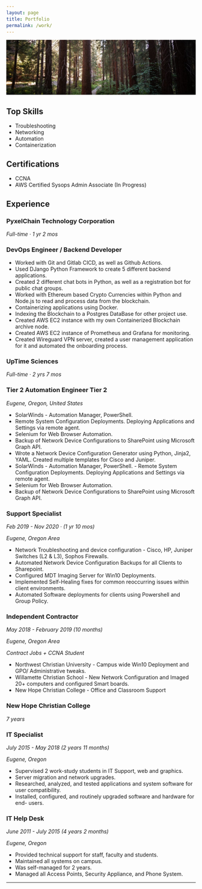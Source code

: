 ```yaml
---
layout: page
title: Portfolio
permalink: /work/
---
```


![work](https://raw.githubusercontent.com/jordantrujillo/jordantrujillo.github.io/main/images/work-banner.jpg "work-banner")

## **Top Skills**
- Troubleshooting
- Networking
- Automation
- Containerization

## **Certifications**
- CCNA
- AWS Certified Sysops Admin Associate (In Progress)

## **Experience**

### **PyxelChain Technology Corporation**
*Full-time · 1 yr 2 mos*

### DevOps Engineer / Backend Developer

- Worked with Git and Gitlab CICD, as well as Github Actions.
- Used DJango Python Framework to create 5 different backend applications.
- Created 2 different chat bots in Python, as well as a registration bot for public chat groups.
- Worked with Ethereum based Crypto Currencies within Python and Node.js to read and process data from the blockchain.
- Containerizing applications using Docker.
- Indexing the Blockchain to a Postgres DataBase for other project use.
- Created AWS EC2 instance with my own Containerized Blockchain archive node.
- Created AWS EC2 instance of Prometheus and Grafana for monitoring.
- Created Wireguard VPN server, created a user management application for it and automated the onboarding process. 

### **UpTime Sciences**
*Full-time · 2 yrs 7 mos*

### Tier 2 Automation Engineer Tier 2

*Eugene, Oregon, United States*

 - SolarWinds - Automation Manager, PowerShell. 
 - Remote System Configuration Deployments. Deploying Applications and Settings via remote agent. 
 - Selenium for Web Browser Automation. 
 - Backup of Network Device Configurations to SharePoint using Microsoft Graph API. 
 - Wrote a Network Device Configuration Generator using Python, Jinja2, YAML. Created multiple templates for Cisco and Juniper.
 - SolarWinds - Automation Manager, PowerShell. - Remote System Configuration Deployments. Deploying Applications and Settings via remote agent. 
 - Selenium for Web Browser Automation. 
 - Backup of Network Device Configurations to SharePoint using Microsoft Graph API. 

### Support Specialist

*Feb 2019 - Nov 2020 · (1 yr 10 mos)*

*Eugene, Oregon Area*

- Network Troubleshooting and device configuration - Cisco, HP, Juniper Switches (L2 & L3), Sophos Firewalls. 
- Automated Network Device Configuration Backups for all Clients to Sharepoint. 
- Configured MDT Imaging Server for Win10 Deployments. 
- Implemented Self-Healing fixes for common reoccurring issues within client environments. 
- Automated Software deployments for clients using Powershell and Group Policy.

### **Independent Contractor**
*May 2018 - February 2019 (10 months)*

*Eugene, Oregon Area*

*Contract Jobs + CCNA Student*

- Northwest Christian University - Campus wide Win10 Deployment and GPO/
Administrative tweaks.
- Willamette Christian School - New Network Configuration and Imaged 20+
computers and configured Smart boards.
- New Hope Christian College - Office and Classroom Support

### **New Hope Christian College**
*7 years*

### IT Specialist

*July 2015 - May 2018 (2 years 11 months)*

*Eugene, Oregon*

- Supervised 2 work-study students in IT Support, web and graphics.
- Server migration and network upgrades.
- Researched, analyzed, and tested applications and system software for user
compatibility.
- Installed, configured, and routinely upgraded software and hardware for end-
users.

### IT Help Desk
*June 2011 - July 2015 (4 years 2 months)*

*Eugene, Oregon*

- Provided technical support for staff, faculty and students.
- Maintained all systems on campus.
- Was self-managed for 2 years.
- Managed all Access Points, Security Appliance, and Phone System.

---